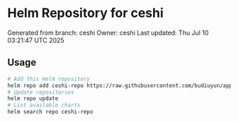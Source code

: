 # Helm Repository for ceshi
Generated from branch: ceshi
Owner: ceshi
Last updated: Thu Jul 10 03:21:47 UTC 2025

## Usage
```bash
# Add this Helm repository
helm repo add ceshi-repo https://raw.githubusercontent.com/budiuyun/appStore/helm-ceshi/
# Update repositories
helm repo update
# List available charts
helm search repo ceshi-repo
```

